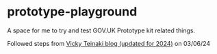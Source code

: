 # prototype-playground
A space for me to try and test GOV.UK Prototype kit related things.

Followed steps from <a href="https://www.vickyteinaki.com/blog/more-efficient-prototyping-with-the-gov-uk-prototype-kit-step-by-step/">Vicky Teinaki blog (updated for 2024)</a> on 03/06/24
